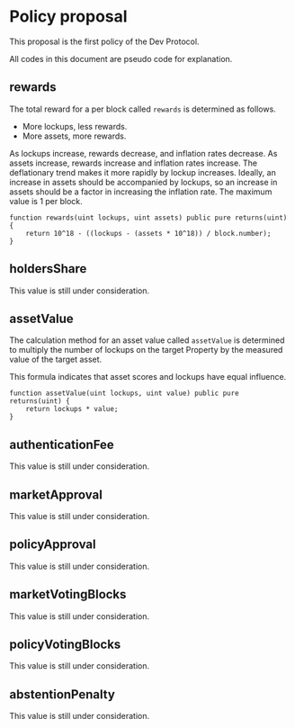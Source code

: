 # Policy proposal

This proposal is the first policy of the Dev Protocol.

All codes in this document are pseudo code for explanation.

## rewards

The total reward for a per block called `rewards` is determined as follows.

- More lockups, less rewards.
- More assets, more rewards.

As lockups increase, rewards decrease, and inflation rates decrease. As assets increase, rewards increase and inflation rates increase. The deflationary trend makes it more rapidly by lockup increases. Ideally, an increase in assets should be accompanied by lockups, so an increase in assets should be a factor in increasing the inflation rate. The maximum value is 1 per block.

```solidity
function rewards(uint lockups, uint assets) public pure returns(uint) {
	return 10^18 - ((lockups - (assets * 10^18)) / block.number);
}
```

## holdersShare

This value is still under consideration.

## assetValue

The calculation method for an asset value called `assetValue` is determined to multiply the number of lockups on the target Property by the measured value of the target asset.

This formula indicates that asset scores and lockups have equal influence.

```solidity
function assetValue(uint lockups, uint value) public pure returns(uint) {
	return lockups * value;
}
```

## authenticationFee

This value is still under consideration.

## marketApproval

This value is still under consideration.

## policyApproval

This value is still under consideration.

## marketVotingBlocks

This value is still under consideration.

## policyVotingBlocks

This value is still under consideration.

## abstentionPenalty

This value is still under consideration.
